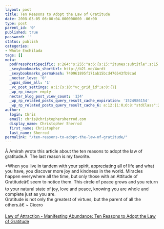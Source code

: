 ```yaml
---
layout: post
title: Ten Reasons to Adopt the Law of Gratitude
date: 2008-03-05 06:00:04.000000000 -06:00
type: post
parent_id: '0'
published: true
password: ''
status: publish
categories:
- Whole Enchilada
tags: []
meta:
  podPressPostSpecific: s:264:"s:255:"a:6:{s:15:"itunes:subtitle";s:15:"##PostExcerpt##";s:14:"itunes:summary";s:15:"##PostExcerpt##";s:15:"itunes:keywords";s:17:"##WordPressCats##";s:13:"itunes:author";s:10:"##Global##";s:15:"itunes:explicit";s:7:"Default";s:12:"itunes:block";s:7:"Default";}";";
  _sexybookmarks_shortUrl: http://b2l.me/4urdt
  _sexybookmarks_permaHash: 740961895f171ab15bcd476543fb9cad
  _nectar_love: '0'
  _wpas_done_all: '1'
  _vc_post_settings: a:1:{s:10:"vc_grid_id";a:0:{}}
  _wp_rp_image: empty
  nectar_blog_post_view_count: '134'
  _wp_rp_related_posts_query_result_cache_expiration: '1524986154'
  _wp_rp_related_posts_query_result_cache_6: a:12:{i:0;O:8:"stdClass":2:{s:7:"post_id";s:3:"188";s:5:"score";s:17:"73.31719406208545";}i:1;O:8:"stdClass":2:{s:7:"post_id";s:4:"1274";s:5:"score";s:17:"64.70015702153282";}i:2;O:8:"stdClass":2:{s:7:"post_id";s:3:"662";s:5:"score";s:18:"29.243763081683287";}i:3;O:8:"stdClass":2:{s:7:"post_id";s:3:"134";s:5:"score";s:17:"26.82408723404282";}i:4;O:8:"stdClass":2:{s:7:"post_id";s:3:"362";s:5:"score";s:18:"26.748346686018593";}i:5;O:8:"stdClass":2:{s:7:"post_id";s:4:"1257";s:5:"score";s:18:"24.358600156009494";}i:6;O:8:"stdClass":2:{s:7:"post_id";s:3:"393";s:5:"score";s:18:"24.132574702086725";}i:7;O:8:"stdClass":2:{s:7:"post_id";s:3:"400";s:5:"score";s:17:"23.31646645796635";}i:8;O:8:"stdClass":2:{s:7:"post_id";s:4:"1406";s:5:"score";s:17:"22.03936343079671";}i:9;O:8:"stdClass":2:{s:7:"post_id";s:3:"298";s:5:"score";s:18:"21.294902673677377";}i:10;O:8:"stdClass":2:{s:7:"post_id";s:3:"357";s:5:"score";s:18:"20.302303661307608";}i:11;O:8:"stdClass":2:{s:7:"post_id";s:3:"427";s:5:"score";s:18:"20.000644068035722";}}
author:
  login: Chris
  email: chris@christophersherrod.com
  display_name: Christopher Sherrod
  first_name: Christopher
  last_name: Sherrod
permalink: "/ten-reasons-to-adopt-the-law-of-gratitude/"
---
```

<p>Â Amirah wrote this article about the ten reasons to adopt the law of gratitude.Â  The last reason is my favorite.</p>
>When you live in tandem with your spirit, appreciating all of life and what you have, you discover more joy and kindness in the world. Miracles happen everywhere all the time, but only those with an Attitude of Gratitudeâ€ seem to notice them. This circle of peace grows and you return to your natural state of joy, love and peace, knowing you are whole and complete just as you are.<br />
Gratitude is not only the greatest of virtues, but the parent of all the others.â€ ~ Cicero</p></blockquote>
<p><a href="http://lawofattractionjourney.blogspot.com/2008/03/ten-reasons-to-adopt-law-of-gratitude.html" rel="nofollow">Law of Attraction - Manifesting Abundance: Ten Reasons to Adopt the Law of Gratitude</a></p>
